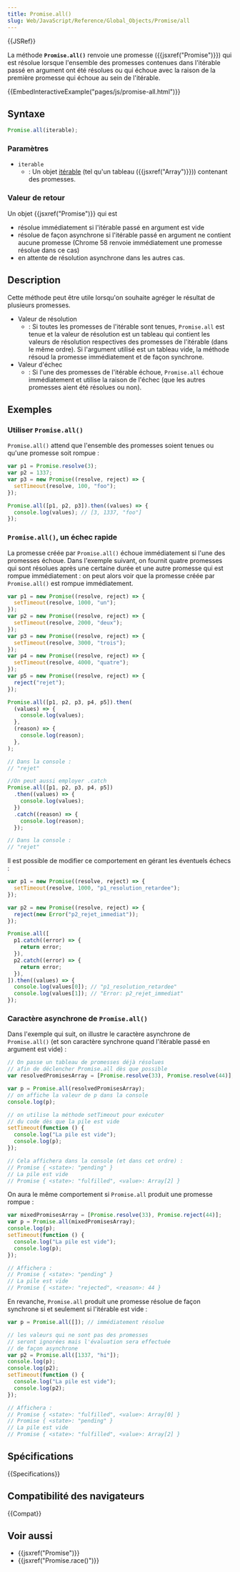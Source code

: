 ```yaml
---
title: Promise.all()
slug: Web/JavaScript/Reference/Global_Objects/Promise/all
---
```


{{JSRef}}

La méthode **`Promise.all()`** renvoie une promesse ({{jsxref("Promise")}}) qui est résolue lorsque l'ensemble des promesses contenues dans l'itérable passé en argument ont été résolues ou qui échoue avec la raison de la première promesse qui échoue au sein de l'itérable.

{{EmbedInteractiveExample("pages/js/promise-all.html")}}

## Syntaxe

```js
Promise.all(iterable);
```

### Paramètres

- `iterable`
  - : Un objet [itérable](/fr/docs/Web/JavaScript/Reference/Les_protocoles_iteration#Le_protocole_«_itérable_») (tel qu'un tableau ({{jsxref("Array")}})) contenant des promesses.

### Valeur de retour

Un objet {{jsxref("Promise")}} qui est

- résolue immédiatement si l'itérable passé en argument est vide
- résolue de façon asynchrone si l'itérable passé en argument ne contient aucune promesse (Chrome 58 renvoie immédiatement une promesse résolue dans ce cas)
- en attente de résolution asynchrone dans les autres cas.

## Description

Cette méthode peut être utile lorsqu'on souhaite agréger le résultat de plusieurs promesses.

- Valeur de résolution
  - : Si toutes les promesses de l'itérable sont tenues, `Promise.all` est tenue et la valeur de résolution est un tableau qui contient les valeurs de résolution respectives des promesses de l'itérable (dans le même ordre). Si l'argument utilisé est un tableau vide, la méthode résoud la promesse immédiatement et de façon synchrone.
- Valeur d'échec
  - : Si l'une des promesses de l'itérable échoue, `Promise.all` échoue immédiatement et utilise la raison de l'échec (que les autres promesses aient été résolues ou non).

## Exemples

### Utiliser `Promise.all()`

`Promise.all()` attend que l'ensemble des promesses soient tenues ou qu'une promesse soit rompue :

```js
var p1 = Promise.resolve(3);
var p2 = 1337;
var p3 = new Promise((resolve, reject) => {
  setTimeout(resolve, 100, "foo");
});

Promise.all([p1, p2, p3]).then((values) => {
  console.log(values); // [3, 1337, "foo"]
});
```

### `Promise.all()`, un échec rapide

La promesse créée par `Promise.all()` échoue immédiatement si l'une des promesses échoue. Dans l'exemple suivant, on fournit quatre promesses qui sont résolues après une certaine durée et une autre promesse qui est rompue immédiatement : on peut alors voir que la promesse créée par `Promise.all()` est rompue immédiatement.

```js
var p1 = new Promise((resolve, reject) => {
  setTimeout(resolve, 1000, "un");
});
var p2 = new Promise((resolve, reject) => {
  setTimeout(resolve, 2000, "deux");
});
var p3 = new Promise((resolve, reject) => {
  setTimeout(resolve, 3000, "trois");
});
var p4 = new Promise((resolve, reject) => {
  setTimeout(resolve, 4000, "quatre");
});
var p5 = new Promise((resolve, reject) => {
  reject("rejet");
});

Promise.all([p1, p2, p3, p4, p5]).then(
  (values) => {
    console.log(values);
  },
  (reason) => {
    console.log(reason);
  },
);

// Dans la console :
// "rejet"

//On peut aussi employer .catch
Promise.all([p1, p2, p3, p4, p5])
  .then((values) => {
    console.log(values);
  })
  .catch((reason) => {
    console.log(reason);
  });

// Dans la console :
// "rejet"
```

Il est possible de modifier ce comportement en gérant les éventuels échecs :

```js
var p1 = new Promise((resolve, reject) => {
  setTimeout(resolve, 1000, "p1_resolution_retardee");
});

var p2 = new Promise((resolve, reject) => {
  reject(new Error("p2_rejet_immediat"));
});

Promise.all([
  p1.catch((error) => {
    return error;
  }),
  p2.catch((error) => {
    return error;
  }),
]).then((values) => {
  console.log(values[0]); // "p1_resolution_retardee"
  console.log(values[1]); // "Error: p2_rejet_immediat"
});
```

### Caractère asynchrone de `Promise.all()`

Dans l'exemple qui suit, on illustre le caractère asynchrone de `Promise.all()` (et son caractère synchrone quand l'itérable passé en argument est vide) :

```js
// On passe un tableau de promesses déjà résolues
// afin de déclencher Promise.all dès que possible
var resolvedPromisesArray = [Promise.resolve(33), Promise.resolve(44)];

var p = Promise.all(resolvedPromisesArray);
// on affiche la valeur de p dans la console
console.log(p);

// on utilise la méthode setTimeout pour exécuter
// du code dès que la pile est vide
setTimeout(function () {
  console.log("La pile est vide");
  console.log(p);
});

// Cela affichera dans la console (et dans cet ordre) :
// Promise { <state>: "pending" }
// La pile est vide
// Promise { <state>: "fulfilled", <value>: Array[2] }
```

On aura le même comportement si `Promise.all` produit une promesse rompue :

```js
var mixedPromisesArray = [Promise.resolve(33), Promise.reject(44)];
var p = Promise.all(mixedPromisesArray);
console.log(p);
setTimeout(function () {
  console.log("La pile est vide");
  console.log(p);
});

// Affichera :
// Promise { <state>: "pending" }
// La pile est vide
// Promise { <state>: "rejected", <reason>: 44 }
```

En revanche, `Promise.all` produit une promesse résolue de façon synchrone si et seulement si l'itérable est vide :

```js
var p = Promise.all([]); // immédiatement résolue

// les valeurs qui ne sont pas des promesses
// seront ignorées mais l'évaluation sera effectuée
// de façon asynchrone
var p2 = Promise.all([1337, "hi"]);
console.log(p);
console.log(p2);
setTimeout(function () {
  console.log("La pile est vide");
  console.log(p2);
});

// Affichera :
// Promise { <state>: "fulfilled", <value>: Array[0] }
// Promise { <state>: "pending" }
// La pile est vide
// Promise { <state>: "fulfilled", <value>: Array[2] }
```

## Spécifications

{{Specifications}}

## Compatibilité des navigateurs

{{Compat}}

## Voir aussi

- {{jsxref("Promise")}}
- {{jsxref("Promise.race()")}}
